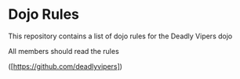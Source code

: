 Dojo Rules
==========

This repository contains a list of dojo rules for the Deadly Vipers dojo



All members should read the rules

([https://github.com/deadlyvipers])